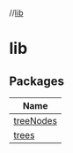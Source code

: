 //[lib](index.md)

# lib

## Packages

| Name |
|---|
| [treeNodes](lib/treeNodes/index.md) |
| [trees](lib/trees/index.md) |

